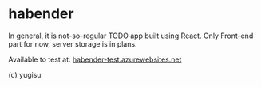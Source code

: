 # habender

In general, it is not-so-regular TODO app built using React. Only Front-end part for now, server storage is in plans.

Available to test at: [habender-test.azurewebsites.net](habender-test.azurewebsites.net)

(c) yugisu
